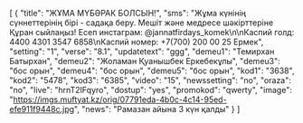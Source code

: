 [
  {
    "title": "ЖҰМА МҮБӘРАК БОЛСЫН!",
    "sms": "Жұма күнінің сүннеттерінің бірі - садақа беру. Мешіт және медресе шәкірттеріне Құран сыйлаңыз! Есеп инстаграм: @jannatfirdays_komek\n\nКаспий голд: 4400 4301 3547 6858\nКаспий номер: +7(700) 200 00 25 Ермек",
    "setting": "1",
    "verse": "8.1",
    "updatetext": "ggg",
    "demeu1": "Темирхан Батырхан",
    "demeu2": "Жоламан Қуанышбек Еркебекұлы",
    "demeu3": "бос орын",
    "demeu4": "бос орын",
    "demeu5": "бос орын",
    "kod1": "3638",
    "kod2": "5478",
    "kod3": "6385",
    "video": "15",
    "newssetting": "no",
    "oraza": "no",
    "live": "hrnT2IFqyro",
    "dostup": "yes",
    "promokod": "qwerty",
    "image": "https://imgs.muftyat.kz/orig/07791eda-4b0c-4c14-95ed-efe911f9448c.jpg",
    "news": "Рамазан айына 3 күн қалды"
  }
]
